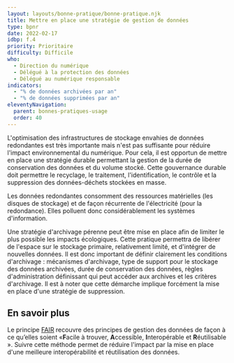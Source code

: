 ```yaml
---
layout: layouts/bonne-pratique/bonne-pratique.njk
title: Mettre en place une stratégie de gestion de données
type: bpnr
date: 2022-02-17
idbp: f.4
priority: Prioritaire
difficulty: Difficile
who:
  - Direction du numérique
  - Délégué à la protection des données
  - Délégué au numérique responsable
indicators:
  - "% de données archivées par an"
  - "% de données supprimées par an"
eleventyNavigation:
  parent: bonnes-pratiques-usage
  order: 40
---
```


L'optimisation des infrastructures de stockage envahies de données redondantes est très importante mais n'est pas suffisante pour réduire l'impact environnemental du numérique. Pour cela, il est opportun de mettre en place une stratégie durable permettant la gestion de la durée de conservation des données et du volume stocké. Cette gouvernance durable doit permettre le recyclage, le traitement, l'identification, le contrôle et la suppression des données-déchets stockées en masse.

Les données redondantes consomment des ressources matérielles (les disques de stockage) et de façon récurrente de l'électricité (pour la redondance). Elles polluent donc considérablement les systèmes d'information.

Une stratégie d'archivage pérenne peut être mise en place afin de limiter le plus possible les impacts écologiques. Cette pratique permettra de libérer de l'espace sur le stockage primaire, relativement limité, et d'intégrer de nouvelles données. Il est donc important de définir clairement les conditions d'archivage : mécanismes d'archivage, type de support pour le stockage des données archivées, durée de conservation des données, règles d'administration définissant qui peut accéder aux archives et les critères d'archivage. Il est à noter que cette démarche implique forcément la mise en place d'une stratégie de suppression.

## En savoir plus

Le principe [FAIR](https://fr.wikipedia.org/wiki/Fair_data) recouvre des principes de gestion des données de façon à ce qu’elles soient «**F**acile à trouver, **A**ccessible, **I**nteropérable et **R**éutilisable ». Suivre cette méthode permet de réduire l'impact par la mise en place d'une meilleure interopérabilité et réutilisation des données.
